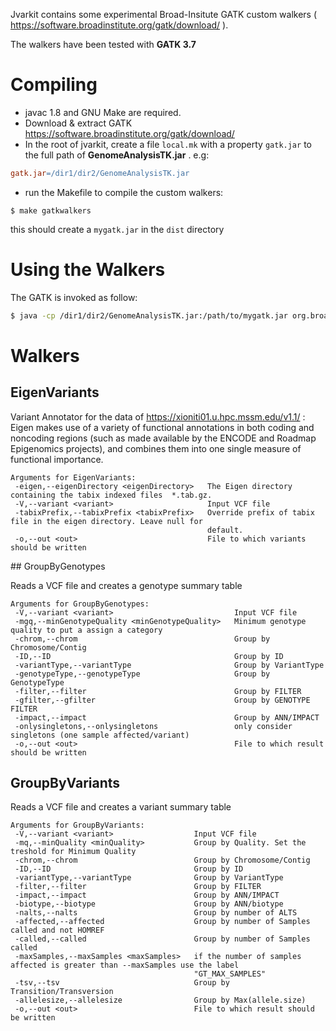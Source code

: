Jvarkit contains some experimental Broad-Insitute GATK custom walkers ( https://software.broadinstitute.org/gatk/download/ ).

The walkers have been tested with **GATK 3.7**

# Compiling

* javac 1.8 and GNU Make are required.
* Download & extract GATK https://software.broadinstitute.org/gatk/download/
* In the root of jvarkit, create a file `local.mk` with a property `gatk.jar` to the full path of **GenomeAnalysisTK.jar** . e.g: 

```makefile
gatk.jar=/dir1/dir2/GenomeAnalysisTK.jar
```

* run the Makefile to compile the custom walkers:

```
$ make gatkwalkers
```

this should create a `mygatk.jar` in the `dist` directory

# Using the Walkers

The GATK is invoked as follow:

```bash
$ java -cp /dir1/dir2/GenomeAnalysisTK.jar:/path/to/mygatk.jar org.broadinstitute.gatk.engine.CommandLineGATK -T ...
```

# Walkers

## EigenVariants

Variant Annotator for the data of https://xioniti01.u.hpc.mssm.edu/v1.1/ : Eigen makes use of a variety of functional annotations in both coding and noncoding regions (such as made available by the ENCODE and Roadmap Epigenomics projects), and combines them into one single measure of functional importance.           

```
Arguments for EigenVariants:
 -eigen,--eigenDirectory <eigenDirectory>   The Eigen directory containing the tabix indexed files  *.tab.gz.
 -V,--variant <variant>                     Input VCF file
 -tabixPrefix,--tabixPrefix <tabixPrefix>   Override prefix of tabix file in the eigen directory. Leave null for 
                                            default.
 -o,--out <out>                             File to which variants should be written
```


## GroupByGenotypes              

Reads a VCF file and creates a genotype summary table

```
Arguments for GroupByGenotypes:
 -V,--variant <variant>                           Input VCF file
 -mgq,--minGenotypeQuality <minGenotypeQuality>   Minimum genotype quality to put a assign a category
 -chrom,--chrom                                   Group by Chromosome/Contig
 -ID,--ID                                         Group by ID
 -variantType,--variantType                       Group by VariantType
 -genotypeType,--genotypeType                     Group by GenotypeType
 -filter,--filter                                 Group by FILTER
 -gfilter,--gfilter                               Group by GENOTYPE FILTER
 -impact,--impact                                 Group by ANN/IMPACT
 -onlysingletons,--onlysingletons                 only consider singletons (one sample affected/variant)
 -o,--out <out>                                   File to which result should be written
```

## GroupByVariants               

Reads a VCF file and creates a variant summary table


```
Arguments for GroupByVariants:
 -V,--variant <variant>                  Input VCF file
 -mq,--minQuality <minQuality>           Group by Quality. Set the treshold for Minimum Quality
 -chrom,--chrom                          Group by Chromosome/Contig
 -ID,--ID                                Group by ID
 -variantType,--variantType              Group by VariantType
 -filter,--filter                        Group by FILTER
 -impact,--impact                        Group by ANN/IMPACT
 -biotype,--biotype                      Group by ANN/biotype
 -nalts,--nalts                          Group by number of ALTS
 -affected,--affected                    Group by number of Samples called and not HOMREF
 -called,--called                        Group by number of Samples called
 -maxSamples,--maxSamples <maxSamples>   if the number of samples affected is greater than --maxSamples use the label 
                                         "GT_MAX_SAMPLES"
 -tsv,--tsv                              Group by Transition/Transversion
 -allelesize,--allelesize                Group by Max(allele.size)
 -o,--out <out>                          File to which result should be written
```


